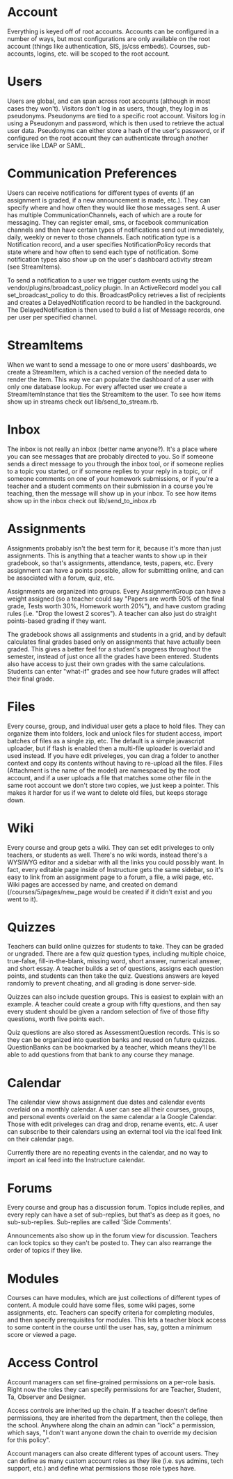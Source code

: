  # Account
Everything is keyed off of root accounts.  Accounts can be configured in 
a number of ways, but most configurations are only available on the 
root account (things like authentication, SIS, js/css embeds).  Courses, 
sub-accounts, logins, etc. will be scoped to the root account.

# Users
Users are global, and can span across root accounts (although in most cases they
won't).  Visitors don't log in as users, though, they log in as pseudonyms.
Pseudonyms are tied to a specific root account.  Visitors log in
using a Pseudonym and password, which is then used to retrieve the actual 
user data.  Pseudonyms can either store a hash of the user's password,
or if configured on the root account they can authenticate through another
service like LDAP or SAML.

# Communication Preferences
Users can receive notifications for different types of events (if an assignment
is graded, if a new announcement is made, etc.).  They can specify where and how
often they would like those messages sent.  A user has multiple
CommunicationChannels, each of which are a route for messaging.  They can register
email, sms, or facebook communication channels and then have certain types of
notifications send out immediately, daily, weekly or never to those channels.
Each notification type is a Notification record, and a user specifies 
NotificationPolicy records that state where and how often to send each 
type of notification.  Some notification types also show up on the user's 
dashboard activity stream (see StreamItems).

To send a notification to a user we trigger custom events using the
vendor/plugins/broadcast_policy plugin.  In an ActiveRecord model you call
set_broadcast_policy to do this.  BroadcastPolicy retrieves a list of recipients
and creates a DelayedNotification record to be handled in the background.  The
DelayedNotification is then used to build a list of Message records, one per
user per specified channel.

# StreamItems
When we want to send a message to one or more users' dashboards, we create
a StreamItem, which is a cached version of the needed data to render the 
item.  This way we can populate the dashboard of a user with only one
database lookup.  For every affected user we create a StreamItemInstance
that ties the StreamItem to the user.  To see how items show up in streams
check out lib/send_to_stream.rb.

# Inbox
The inbox is not really an inbox (better name anyone?).  It's a place where
you can see messages that are probably directed to you.  So if someone sends
a direct message to you through the inbox tool, or if someone replies to
a topic you started, or if someone replies to your reply in a topic, or if
someone comments on one of your homework submissions, or if you're a teacher
and a student comments on their submission in a course you're teaching, then
the message will show up in your inbox.  To see how items show up in the
inbox check out lib/send_to_inbox.rb

# Assignments
Assignments probably isn't the best term for it, because it's more than 
just assignments.  This is anything that a teacher wants to show up in their
gradebook, so that's assignments, attendance, tests, papers, etc.  Every assignment
can have a points possible, allow for submitting online, and can be associated 
with a forum, quiz, etc.

Assignments are organized into groups. Every AssignmentGroup can have a weight
assigned (so a teacher could say "Papers are worth 50% of the final grade,
Tests worth 30%, Homework worth 20%"), and have custom grading rules (i.e. 
"Drop the lowest 2 scores").  A teacher can also just do straight points-based
grading if they want.

The gradebook shows all assignments and students in a grid, and by default
calculates final grades based only on assignments that have actually been graded.
This gives a better feel for a student's progress throughout the semester, 
instead of just once all the grades have been entered.  Students also have access
to just their own grades with the same calculations.  Students can enter
"what-if" grades and see how future grades will affect their final grade.

# Files
Every course, group, and individual user gets a place to hold files.  They
can organize them into folders, lock and unlock files for student access, 
import batches of files as a single zip, etc.  The default is a simple
javascript uploader, but if flash is enabled then a multi-file uploader
is overlaid and used instead.  If you have edit priveleges, you can drag a 
folder to another context and copy its contents without having to re-upload
all the files.  Files (Attachment is the name of the model) are namespaced
by the root account, and if a user uploads a file that matches some other file
in the same root account we don't store two copies, we just keep a pointer.
This makes it harder for us if we want to delete old files, but keeps storage
down.

# Wiki
Every course and group gets a wiki.  They can set edit priveleges to only
teachers, or students as well.  There's no wiki words, instead there's a
WYSIWYG editor and a sidebar with all the links you could possibly want.  In
fact, every editable page inside of Instructure gets the same sidebar, so it's
easy to link from an assignment page to a forum, a file, a wiki page, etc.
Wiki pages are accessed by name, and created on demand (/courses/5/pages/new_page
would be created if it didn't exist and you went to it).

# Quizzes
Teachers can build online quizzes for students to take.  They can be graded
or ungraded.  There are a few quiz question types, including multiple choice,
true-false, fill-in-the-blank, missing word, short answer, numerical answer,
and short essay.  A teacher builds a set of questions, assigns each question 
points, and students can then take the quiz.  Questions answers are keyed randomly
to prevent cheating, and all grading is done server-side.

Quizzes can also include question groups.  This is easiest to explain with an
example.  A teacher could create a group with fifty questions, and then say
every student should be given a random selection of five of those fifty questions,
worth five points each.

Quiz questions are also stored as AssessmentQuestion records.  This is so they
can be organized into question banks and reused on future quizzes.  QuestionBanks
can be bookmarked by a teacher, which means they'll be able to add questions
from that bank to any course they manage.

# Calendar
The calendar view shows assignment due dates and calendar events overlaid on
a monthly calendar.  A user can see all their courses, groups, and personal
events overlaid on the same calendar a la Google Calendar.  Those with edit
priveleges can drag and drop, rename events, etc.  A user can subscribe to their
calendars using an external tool via the ical feed link on their calendar
page.

Currently there are no repeating events in the calendar, and no way to import
an ical feed into the Instructure calendar.

# Forums
Every course and group has a discussion forum.  Topics include replies, 
and every reply can have a set of sub-replies, but that's as deep as it 
goes, no sub-sub-replies.  Sub-replies are called 'Side Comments'.

Announcements also show up in the forum view for discussion.  Teachers can
lock topics so they can't be posted to.  They can also rearrange the order
of topics if they like.

# Modules
Courses can have modules, which are just collections of different types
of content.  A module could have some files, some wiki pages, some
assignments, etc.  Teachers can specify criteria for completing modules,
and then specify prerequisites for modules.  This lets a teacher block
access to some content in the course until the user has, say, gotten a 
minimum score or viewed a page.

# Access Control
Account managers can set fine-grained permissions on a per-role basis.  Right 
now the roles they can specify permissions for are Teacher, Student, Ta, Observer
and Designer.

Access controls are inherited up the chain.  If a teacher doesn't define
permissions, they are inherited from the department, then the college, then
the school.  Anywhere along the chain an admin can "lock" a permission, which
says, "I don't want anyone down the chain to override my decision for 
this policy".

Account managers can also create different types of account users.  They can 
define as many custom account roles as they like (i.e. sys admins,
tech support, etc.) and define what permissions those role types have.


